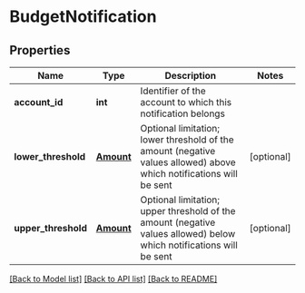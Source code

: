 # BudgetNotification

## Properties
Name | Type | Description | Notes
------------ | ------------- | ------------- | -------------
**account_id** | **int** | Identifier of the account to which this notification belongs | 
**lower_threshold** | [**Amount**](Amount.md) | Optional limitation; lower threshold of the amount (negative values allowed) above which notifications will be sent | [optional] 
**upper_threshold** | [**Amount**](Amount.md) | Optional limitation; upper threshold of the amount (negative values allowed) below which notifications will be sent | [optional] 

[[Back to Model list]](../README.md#documentation-for-models) [[Back to API list]](../README.md#documentation-for-api-endpoints) [[Back to README]](../README.md)


